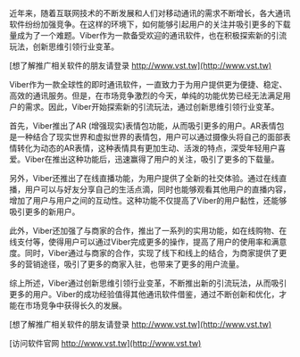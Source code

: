 近年来，随着互联网技术的不断发展和人们对移动通讯的需求不断增长，各大通讯软件纷纷加强竞争。在这样的环境下，如何能够引起用户的关注并吸引更多的下载量成为了一个难题。Viber作为一款备受欢迎的通讯软件，也在积极探索新的引流玩法，创新思维引领行业变革。

[想了解推广相关软件的朋友请登录 http://www.vst.tw](http://www.vst.tw)

Viber作为一款全球性的即时通讯软件，一直致力于为用户提供更为便捷、稳定、高效的通讯服务。但是，在市场竞争激烈的今天，单纯的功能优势已经无法满足用户的需求。因此，Viber开始探索新的引流玩法，通过创新思维引领行业变革。

首先，Viber推出了AR (增强现实)表情包功能，从而吸引更多的用户。AR表情包是一种结合了现实世界和虚拟世界的表情包，用户可以通过摄像头将自己的面部表情转化为动态的AR表情，这种表情具有更加生动、活泼的特点，深受年轻用户喜爱。Viber在推出这种功能后，迅速赢得了用户的关注，吸引了更多的下载量。

另外，Viber还推出了在线直播功能，为用户提供了全新的社交体验。通过在线直播，用户可以与好友分享自己的生活点滴，同时也能够观看其他用户的直播内容，增加了用户与用户之间的互动性。这种功能不仅提高了Viber的用户黏性，还能够吸引更多的新用户。

此外，Viber还加强了与商家的合作，推出了一系列的实用功能，如在线购物、在线支付等，使得用户可以通过Viber完成更多的操作，提高了用户的使用率和满意度。同时，Viber通过与商家的合作，实现了线下和线上的结合，为商家提供了更多的营销途径，吸引了更多的商家入驻，也带来了更多的用户流量。

综上所述，Viber通过创新思维引领行业变革，不断推出新的引流玩法，从而吸引更多的用户。Viber的成功经验值得其他通讯软件借鉴，通过不断创新和优化，才能在市场竞争中获得长久的发展。

[想了解推广相关软件的朋友请登录 http://www.vst.tw](http://www.vst.tw)


[访问软件官网 http://www.vst.tw](http://www.vst.tw)
